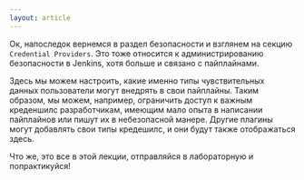 ```yaml
---
layout: article
---
```

Ок, напоследок вернемся в раздел безопасности и взглянем на секцию `Credential Providers`. Это тоже относится к администрированию безопасности в Jenkins, хотя больше и связано с пайплайнами.

Здесь мы можем настроить, какие именно типы чувствительных данных пользователи могут внедрять в свои пайплайны. Таким образом, мы можем, например, ограничить доступ к важным креденшилс разработчикам, имеющим мало опыта в написании пайплайнов или пишут их в небезопасной манере. Другие плагины могут добавлять свои типы кредешилс, и они будут также отображаться здесь.

Что же, это все в этой лекции, отправляйся в лабораторную и попрактикуйся!
